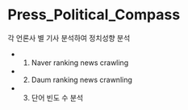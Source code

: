# Press_Political_Compass
각 언론사 별 기사 분석하여 정치성향 분석
- 1. Naver ranking news crawling
- 2. Daum ranking news crawnling
- 3. 단어 빈도 수 분석
